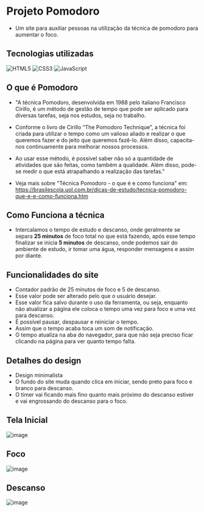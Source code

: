 # Projeto Pomodoro
- Um site para auxiliar pessoas na utilização da técnica de pomodoro para aumentar o foco.

## Tecnologias utilizadas

![HTML5](https://img.shields.io/badge/html5-%23E34F26.svg?style=for-the-badge&logo=html5&logoColor=white)
![CSS3](https://img.shields.io/badge/css3-%231572B6.svg?style=for-the-badge&logo=css3&logoColor=white)
![JavaScript](https://img.shields.io/badge/javascript-%23323330.svg?style=for-the-badge&logo=javascript&logoColor=%23F7DF1E)

## O que é Pomodoro
- "A técnica Pomodoro, desenvolvida em 1988 pelo italiano Francisco Cirillo, é um método de gestão de tempo que pode ser aplicado para diversas tarefas, seja nos estudos, seja no trabalho.

- Conforme o livro de Cirillo “The Pomodoro Technique”, a técnica foi criada para utilizar o tempo como um valioso aliado e realizar o que queremos fazer e do jeito que queremos fazê-lo. Além disso, capacita-nos continuamente para melhorar nossos processos.

- Ao usar esse método, é possível saber não só a quantidade de atividades que são feitas, como também a qualidade. Além disso, pode-se medir o que está atrapalhando a realização das tarefas."

- Veja mais sobre "Técnica Pomodoro - o que é e como funciona" em: https://brasilescola.uol.com.br/dicas-de-estudo/tecnica-pomodoro-que-e-e-como-funciona.htm

## Como Funciona a técnica
- Intercalamos o tempo de estudo e descanso, onde geralmente se separa **25 minutos** de foco total no que está fazendo, após esse tempo finalizar se inicia **5 minutos** de descanso, onde podemos sair do ambiente de estudo, ir tomar uma água, responder mensagens e assim por diante.

## Funcionalidades do site
- Contador padrão de 25 minutos de foco e 5 de descanso.
- Esse valor pode ser alterado pelo que o usuário desejar.
- Esse valor fica salvo durante o uso da ferramenta, ou seja, enquanto não atualizar a página ele coloca o tempo uma vez para foco e uma vez para descanso.
- É possível pausar, despausar e reiniciar o tempo.
- Assim que o tempo acaba toca um som de notificação.
- O tempo atualiza na aba do navegador, para que não seja preciso ficar clicando na página para ver quanto tempo falta.
  
## Detalhes do design
- Design minimalista
- O fundo do site muda quando clica em iniciar, sendo preto para foco e branco para descanso.
- O timer vai ficando mais fino quanto mais próximo do descanso estiver e vai engrossando do descanso para o foco.

## Tela Inicial
![image](https://github.com/Leonardo-Maciel-S/Pomodoro/assets/111988047/9a0b23ad-e839-4aa8-a9c4-fd33921e1462)

## Foco
![image](https://github.com/Leonardo-Maciel-S/Pomodoro/assets/111988047/3532b311-3282-4c03-9fde-e71621fbd9cc)

## Descanso
![image](https://github.com/Leonardo-Maciel-S/Pomodoro/assets/111988047/ade3aa86-c4c3-45a2-898c-1df331c42379)
